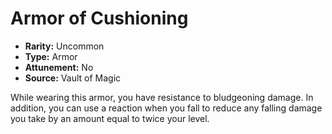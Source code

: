 # Armor of Cushioning

- **Rarity:** Uncommon
- **Type:** Armor
- **Attunement:** No
- **Source:** Vault of Magic

While wearing this armor, you have resistance to bludgeoning damage. In addition, you can use a reaction when you fall to reduce any falling damage you take by an amount equal to twice your level.
